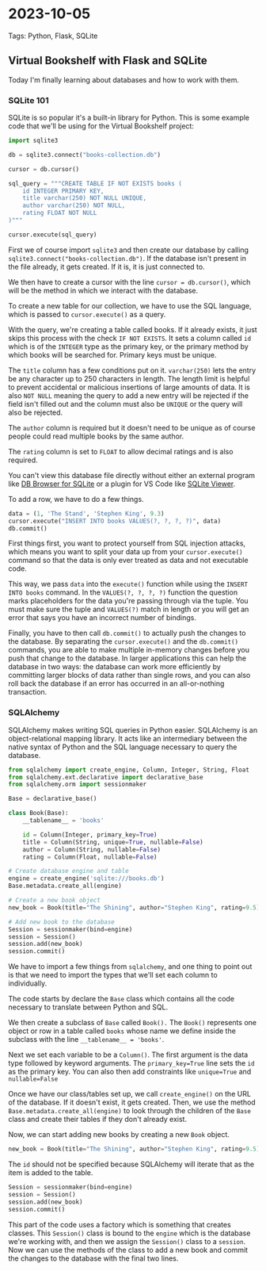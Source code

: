 # 2023-10-05

Tags: Python, Flask, SQLite

## Virtual Bookshelf with Flask and SQLite

Today I'm finally learning about databases and how to work with them.

### SQLite 101

SQLite is so popular it's a built-in library for Python. This is some example code that we'll be using for the Virtual Bookshelf project:

```python
import sqlite3

db = sqlite3.connect("books-collection.db")

cursor = db.cursor()

sql_query = """CREATE TABLE IF NOT EXISTS books (
    id INTEGER PRIMARY KEY,
    title varchar(250) NOT NULL UNIQUE,
    author varchar(250) NOT NULL,
    rating FLOAT NOT NULL
)"""

cursor.execute(sql_query)
```

First we of course import `sqlite3` and then create our database by calling `sqlite3.connect("books-collection.db")`. If the database isn't present in the file already, it gets created. If it is, it is just connected to.

We then have to create a cursor with the line `cursor = db.cursor()`, which will be the method in which we interact with the database.

To create a new table for our collection, we have to use the SQL language, which is passed to `cursor.execute()` as a query.

With the query, we're creating a table called books. If it already exists, it just skips this process with the check `IF NOT EXISTS`. It sets a column called `id` which is of the `INTEGER` type as the primary key, or the primary method by which books will be searched for. Primary keys must be unique.

The `title` column has a few conditions put on it. `varchar(250)` lets the entry be any character up to 250 characters in length. The length limit is helpful to prevent accidental or malicious insertions of large amounts of data. It is also `NOT NULL` meaning the query to add a new entry will be rejected if the field isn't filled out and the column must also be `UNIQUE` or the query will also be rejected.

The `author` column is required but it doesn't need to be unique as of course people could read multiple books by the same author.

The `rating` column is set to `FLOAT` to allow decimal ratings and is also required.

You can't view this database file directly without either an external program like [DB Browser for SQLite](https://sqlitebrowser.org/dl/) or a plugin for VS Code like [SQLite Viewer](https://marketplace.visualstudio.com/items?itemName=qwtel.sqlite-viewer).

To add a row, we have to do a few things.

```python
data = (1, 'The Stand', 'Stephen King', 9.3)
cursor.execute("INSERT INTO books VALUES(?, ?, ?, ?)", data)
db.commit()
```

First things first, you want to protect yourself from SQL injection attacks, which means you want to split your data up from your `cursor.execute()` command so that the data is only ever treated as data and not executable code.

This way, we pass `data` into the `execute()` function while using the `INSERT INTO books` command. In the `VALUES(?, ?, ?, ?)` function the question marks placeholders for the data you're passing through via the tuple. You must make sure the tuple and `VALUES(?)` match in length or you will get an error that says you have an incorrect number of bindings.

Finally, you have to then call `db.commit()` to actually push the changes to the database. By separating the `cursor.execute()` and the `db.commit()` commands, you are able to make multiple in-memory changes before you push that change to the database. In larger applications this can help the database in two ways: the database can work more efficiently by committing larger blocks of data rather than single rows, and you can also roll back the database if an error has occurred in an all-or-nothing transaction.

### SQLAlchemy

SQLAlchemy makes writing SQL queries in Python easier. SQLAlchemy is an object-relational mapping library. It acts like an intermediary between the native syntax of Python and the SQL language necessary to query the database.

```python
from sqlalchemy import create_engine, Column, Integer, String, Float
from sqlalchemy.ext.declarative import declarative_base
from sqlalchemy.orm import sessionmaker

Base = declarative_base()

class Book(Base):
    __tablename__ = 'books'

    id = Column(Integer, primary_key=True)
    title = Column(String, unique=True, nullable=False)
    author = Column(String, nullable=False)
    rating = Column(Float, nullable=False)

# Create database engine and table
engine = create_engine('sqlite:///books.db')
Base.metadata.create_all(engine)

# Create a new book object
new_book = Book(title="The Shining", author="Stephen King", rating=9.5)

# Add new book to the database
Session = sessionmaker(bind=engine)
session = Session()
session.add(new_book)
session.commit()
```

We have to import a few things from `sqlalchemy`, and one thing to point out is that we need to import the types that we'll set each column to individually.

The code starts by declare the `Base` class which contains all the code necessary to translate between Python and SQL.

We then create a subclass of `Base` called `Book().` The `Book()` represents one object or row in a table called `books` whose name we define inside the subclass with the line `__tablename__ = 'books'`.

Next we set each variable to be a `Column()`. The first argument is the data type followed by keyword arguments. The `primary_key=True` line sets the `id` as the primary key. You can also then add constraints like `unique=True` and `nullable=False`

Once we have our class/tables set up, we call `create_engine()` on the URL of the database. If it doesn't exist, it gets created. Then, we use the method `Base.metadata.create_all(engine)` to look through the children of the `Base` class and create their tables if they don't already exist.

Now, we can start adding new books by creating a new `Book` object. 

```python
new_book = Book(title="The Shining", author="Stephen King", rating=9.5)
```

The `id` should not be specified because SQLAlchemy will iterate that as the item is added to the table.

```python
Session = sessionmaker(bind=engine)
session = Session()
session.add(new_book)
session.commit()
```

This part of the code uses a factory which is something that creates classes. This `Session()` class is bound to the `engine` which is the database we're working with, and then we assign the `Session()` class to a `session`. Now we can use the methods of the class to add a new book and commit the changes to the database with the final two lines.